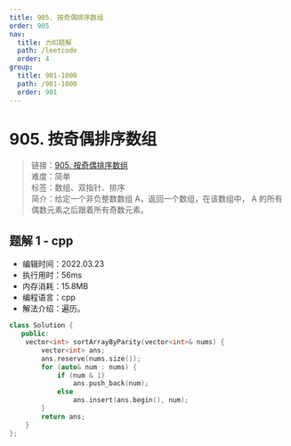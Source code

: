 ```yaml
---
title: 905. 按奇偶排序数组
order: 905
nav:
  title: 力扣题解
  path: /leetcode
  order: 4
group:
  title: 901-1000
  path: /901-1000
  order: 901
---
```


# 905. 按奇偶排序数组
    
> 链接：[905. 按奇偶排序数组](https://leetcode-cn.com/problems/sort-array-by-parity/)  
> 难度：简单  
> 标签：数组、双指针、排序  
> 简介：给定一个非负整数数组 A，返回一个数组，在该数组中， A 的所有偶数元素之后跟着所有奇数元素。
      
## 题解 1 - cpp
- 编辑时间：2022.03.23
- 执行用时：56ms
- 内存消耗：15.8MB
- 编程语言：cpp
- 解法介绍：遍历。
```cpp
class Solution {
   public:
    vector<int> sortArrayByParity(vector<int>& nums) {
        vector<int> ans;
        ans.reserve(nums.size());
        for (auto& num : nums) {
            if (num & 1)
                ans.push_back(num);
            else
                ans.insert(ans.begin(), num);
        }
        return ans;
    }
};
```

      